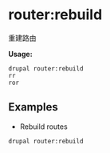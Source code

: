 # router:rebuild
重建路由

**Usage:**
```
drupal router:rebuild
rr
ror
```

## Examples
* Rebuild routes
```
drupal router:rebuild
```
